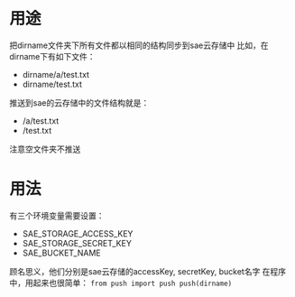 # 用途
把dirname文件夹下所有文件都以相同的结构同步到sae云存储中
比如，在dirname下有如下文件：
*    dirname/a/test.txt
*    dirname/test.txt

推送到sae的云存储中的文件结构就是：
*    /a/test.txt
*    /test.txt

注意空文件夹不推送

# 用法
有三个环境变量需要设置：
* SAE_STORAGE_ACCESS_KEY 
* SAE_STORAGE_SECRET_KEY
* SAE_BUCKET_NAME

顾名思义，他们分别是sae云存储的accessKey, secretKey, bucket名字
在程序中，用起来也很简单：
`
from push import push
push(dirname)
`